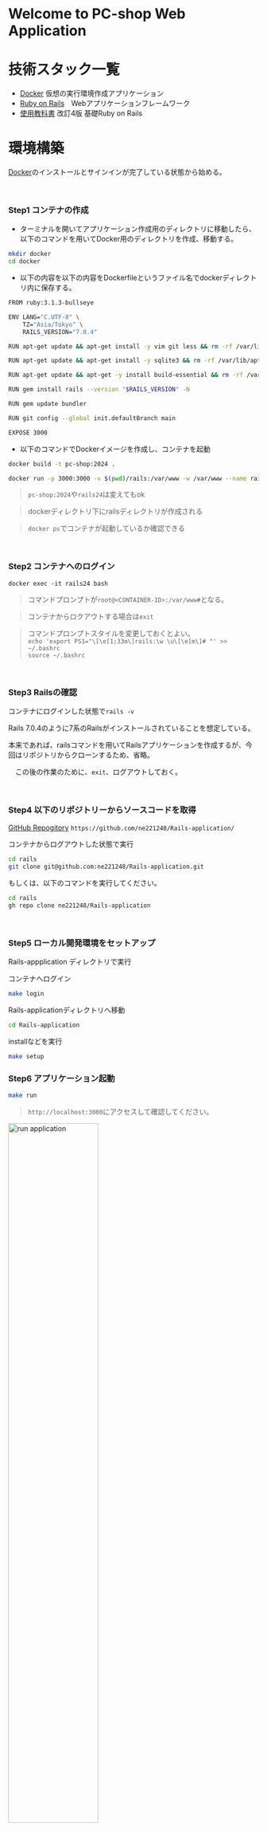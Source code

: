 # Welcome to PC-shop Web Application 

# 技術スタック一覧
- [Docker](https://www.docker.com/ja-jp/) 仮想の実行環境作成アプリケーション
- [Ruby on Rails](https://rubyonrails.org/)　Webアプリケーションフレームワーク
- [使用教科書](https://www.oiax.jp/rails5book) 改訂4版 基礎Ruby on Rails

# 環境構築
[Docker](https://docs.docker.com/desktop/install/mac-install/)のインストールとサインインが完了している状態から始める。

<br>

### Step1 コンテナの作成
- ターミナルを開いてアプリケーション作成用のディレクトリに移動したら、以下のコマンドを用いてDocker用のディレクトリを作成、移動する。
```sh
mkdir docker
cd docker
```

- 以下の内容を以下の内容をDockerfileというファイル名でdockerディレクトリ内に保存する。

```sh
FROM ruby:3.1.3-bullseye

ENV LANG="C.UTF-8" \
    TZ="Asia/Tokyo" \
    RAILS_VERSION="7.0.4"

RUN apt-get update && apt-get install -y vim git less && rm -rf /var/lib/apt/lists/*

RUN apt-get update && apt-get install -y sqlite3 && rm -rf /var/lib/apt/lists/*

RUN apt-get update && apt-get -y install build-essential && rm -rf /var/lib/apt/lists/*

RUN gem install rails --version "$RAILS_VERSION" -N

RUN gem update bundler

RUN git config --global init.defaultBranch main

EXPOSE 3000
```
- 以下のコマンドでDockerイメージを作成し、コンテナを起動
```sh
docker build -t pc-shop:2024 .
```

```sh
docker run -p 3000:3000 -v $(pwd)/rails:/var/www -w /var/www --name rails24 -d pc-shop:2024 tail -f /dev/null
```
> `pc-shop:2024`や`rails24`は変えてもok

>dockerディレクトリ下にrailsディレクトリが作成される

> `docker ps`でコンテナが起動しているか確認できる

<br>

### Step2 コンテナへのログイン
```ssh
docker exec -it rails24 bash
```
>コマンドプロンプトが`root@<CONTAINER-ID>:/var/www#`となる。
  
>コンテナからロクアウトする場合は`exit`

>コマンドプロンプトスタイルを変更しておくとよい。  
>`echo 'export PS1="\[\e[1;33m\]rails:\w \u\[\e[m\]# "' >> ~/.bashrc`    
>`source ~/.bashrc`

<br>

### Step3 Railsの確認
コンテナにログインした状態で`rails -v`　　

Rails 7.0.4のように7系のRailsがインストールされていることを想定している。

本来であれば、railsコマンドを用いてRailsアプリケーションを作成するが、今回はリポジトリからクローンするため、省略。

　この後の作業のために、`exit`、ログアウトしておく。

<br>

### Step4 以下のリポジトリーからソースコードを取得

[GitHub Repogitory](https://github.com/ne221248/Rails-application/) `https://github.com/ne221248/Rails-application/`

コンテナからログアウトした状態で実行
```sh
cd rails
git clone git@github.com:ne221248/Rails-application.git
```

もしくは、以下のコマンドを実行してください。

```sh
cd rails
gh repo clone ne221248/Rails-application
```
<br>

### Step5 ローカル開発環境をセットアップ
Rails-appplication ディレクトリで実行

コンテナへログイン
```sh
make login
```
Rails-applicationディレクトリへ移動
```sh
cd Rails-application
```
installなどを実行
```sh
make setup
```

### Step6 アプリケーション起動

```sh
make run
```

>`http://localhost:3000`にアクセスして確認してください。

<img src="./readme/index_page.png" alt="run application" style="width: 60%;"/>



>アプリケーションを停止するには、バックグラウンド実行したため、`fg`コマンドでフォアグラウンドに移行し、Ctrl+Cキーを押す。

<br>

# How to use this application

## 動作例

### サイトへアクセス
[http://localhost:3000](http://localhost:3000)　にアクセスすると、購入できるプランの一覧が表示されます。ログイン関連は際はサイドバーからできます。
<img src="./readme/index_page.png" alt="root:" style="width: 80%;"/>

### プラン詳細を確認
プラン名をクリックすると、詳細を見ることができます。
<img src="./readme/plan_show.png" alt="plan/show" style="width: 80%;"/>

### カートへ追加
カートに追加しようとすると、ログインを求められます。

ログイン後、カートに追加できるようになります。

<img src="./readme/login.png" alt="before_action" style="width: 80%;"/>
<img src="./readme/cart_new.png" alt="cart/new" style="width: 80%;"/>
<img src="./readme/cart_show.png" alt="cart/show" style="width: 80%;"/>

>カートとUserは1対1の関係にあるので、またログインしても情報は記憶されていますし、一人に対して複数のカートが生成されることを防いでいます。

### 構成の変更
カートの内容を確認すると、編集or削除できるリンクが表示されている。

編集をクリックして好きな構成に変更する。
<img src="./readme/cart_edit.png" alt="cart/edit" style="width: 80%;"/>
<img src="./readme/cart_edit_ok.png" alt="cart/show_2" style="width: 80%;"/>

>planモデルにPC構成情報があり、partモデルにパーツ情報があるが、それらをつなぐ中間テーブルplan_partモデルを作成し、planモデルとpartモデルを多対多の関連付けをしているため、複数のプランで同じパーツを使えるようにしている。
>また、中間テーブルのおかげでplanの変更が容易である。
>>しかしそれだと、他のユーザにも反映される全てのプランについてパーツを変えてしまうため、新たな中間モデルconfigurationを作成してこの処理を可能にしている。

### 予約の確定
カートの詳細から予約を確定することができる。一度下のような画面に遷移する。
<img src="./readme/orders_new" alt="orders/new" style="width: 80%;"/>

予約を確定したら、注文状況から詳細を確認することができる。
<img src="./readme/orders_index" alt="orders/index" style="width: 80%;"/>

### その他
- 右上のユーザ名をクリックすることでログインしているユーザの情報やパスワードを変更できます。
- 予約はステータスが"予約済み"であれば削除できます。それ以外の時はユーザ側から削除できません。
- 在庫がなくなったパーツを含む構成はカートに追加できません。　何かの不具合でカートに追加できてしまっても、予約を確定する際にエラー処理を挟み、そのカートを破棄します。

<br>

## 管理者Page
[http://localhost:3000/admin_login](http://localhost:3000/admin_login) 「管理者」という名前でログインできます。パスワードは「game」です。

詳細は省きます。在庫の管理や構成の変更やユーザの管理や予約の削除をすることができます。
>名前付き空間Adminで実装

<img src="./readme/admin" alt="admin" style="width: 80%;"/>

<br>

## オペレータPage
[http://localhost:3000/operator_login](http://localhost:3000/operator_login) 「オペ」という名前でログインできます。パスワードは「game」です。

オペレータは発送業者などを想定しています。予約ステータスの変更のみできます。
>名前付き空間operatorで実装

<img src="./readme/operator" alt="operator" style="width: 80%;"/>
